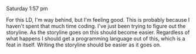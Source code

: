 Saturday 1:57 pm

For this LD, I'm way behind, but I'm feeling good. This is probably because I haven't spent that much time coding.
I've just been trying to figure out the storyline. As the storyline goes on this should become easier.
Regardless of what happens I should get a programming language out of this, which is a feat in itself.
Writing the storyline should be easier as it goes on.